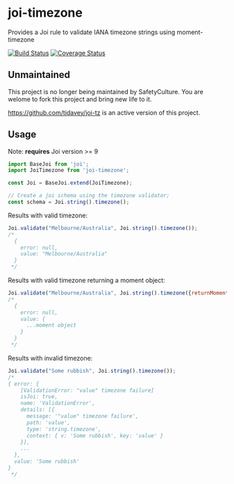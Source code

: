 # joi-timezone

Provides a Joi rule to validate IANA timezone strings using moment-timezone

[![Build Status](https://travis-ci.org/SafetyCulture/joi-timezone.svg?branch=master)](https://travis-ci.org/SafetyCulture/joi-timezone)
[![Coverage Status](https://coveralls.io/repos/github/SafetyCulture/joi-timezone/badge.svg)](https://coveralls.io/github/SafetyCulture/joi-timezone)

## Unmaintained

This project is no longer being maintained by SafetyCulture. You are welome to fork this project and bring new life to it.

https://github.com/tjdavey/joi-tz is an active version of this project.

## Usage

Note: **requires** Joi version >= 9

```js
import BaseJoi from 'joi';
import JoiTimezone from 'joi-timezone';

const Joi = BaseJoi.extend(JoiTimezone);

// Create a joi schema using the timezone validator;
const schema = Joi.string().timezone();
```

Results with valid timezone:
```js
Joi.validate("Melbourne/Australia", Joi.string().timezone());
/*
  {
    error: null,
    value: "Melbourne/Australia"
  }
 */
```

Results with valid timezone returning a moment object:
```js
Joi.validate("Melbourne/Australia", Joi.string().timezone({returnMoment: true}));
/*
  {
    error: null,
    value: {
      ...moment object
    }
  }
 */
```

Results with invalid timezone:
```js
Joi.validate("Some rubbish", Joi.string().timezone());
/*
{ error: {
    [ValidationError: "value" timezone failure]
    isJoi: true,
    name: 'ValidationError',
    details: [{
      message: '"value" timezone failure',
      path: 'value',
      type: 'string.timezone',
      context: { v: 'Some rubbish', key: 'value' }
    }],
    ...
  },
  value: 'Some rubbish'
}
 */
```


